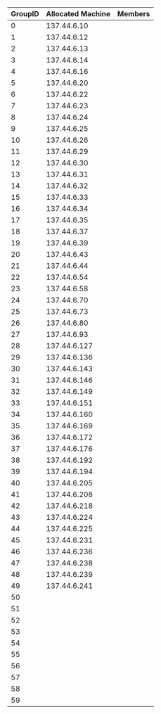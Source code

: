 | GroupID | Allocated Machine             | Members |
|---------|-------------------------------|---------|
| 0       |  137.44.6.10                  |         |
| 1       |  137.44.6.12                  |         |
| 2       |  137.44.6.13                  |         |
| 3       |  137.44.6.14                  |         |
| 4       |  137.44.6.16                  |         |
| 5       |  137.44.6.20                  |         |
| 6       |  137.44.6.22                  |         |
| 7       |  137.44.6.23                  |         |
| 8       |  137.44.6.24                  |         |
| 9       |  137.44.6.25                  |         |
| 10      |  137.44.6.26                  |         |
| 11      |  137.44.6.29                  |         |
| 12      |  137.44.6.30                  |         |
| 13      |  137.44.6.31                  |         |
| 14      |  137.44.6.32                  |         |
| 15      |  137.44.6.33                  |         |
| 16      |  137.44.6.34                  |         |
| 17      |  137.44.6.35                  |         |
| 18      |  137.44.6.37                  |         |
| 19      |  137.44.6.39                  |         |
| 20      |  137.44.6.43                  |         |
| 21      |  137.44.6.44                  |         |
| 22      |  137.44.6.54                  |         |
| 23      |  137.44.6.58                  |         |
| 24      |  137.44.6.70                  |         |
| 25      |  137.44.6.73                  |         |
| 26      |  137.44.6.80                  |         |
| 27      |  137.44.6.93                  |         |
| 28      |  137.44.6.127                 |         |
| 29      |  137.44.6.136                 |         |
| 30      |  137.44.6.143                 |         |
| 31      |  137.44.6.146                 |         |
| 32      |  137.44.6.149                 |         |
| 33      |  137.44.6.151                 |         |
| 34      |  137.44.6.160                 |         |
| 35      |  137.44.6.169                 |         |
| 36      |  137.44.6.172                 |         |
| 37      |  137.44.6.176                 |         |
| 38      |  137.44.6.192                 |         |
| 39      |  137.44.6.194                 |         |
| 40      |  137.44.6.205                 |         |
| 41      |  137.44.6.208                 |         |
| 42      |  137.44.6.218                 |         |
| 43      |  137.44.6.224                 |         |
| 44      |  137.44.6.225                 |         |
| 45      |  137.44.6.231                 |         |
| 46      |  137.44.6.236                 |         |
| 47      |  137.44.6.238                 |         |
| 48      |  137.44.6.239                 |         |
| 49      |  137.44.6.241                 |         |
| 50      |                               |         |
| 51      |                               |         |
| 52      |                               |         |
| 53      |                               |         |
| 54      |                               |         |
| 55      |                               |         |
| 56      |                               |         |
| 57      |                               |         |
| 58      |                               |         |
| 59      |                               |         |
